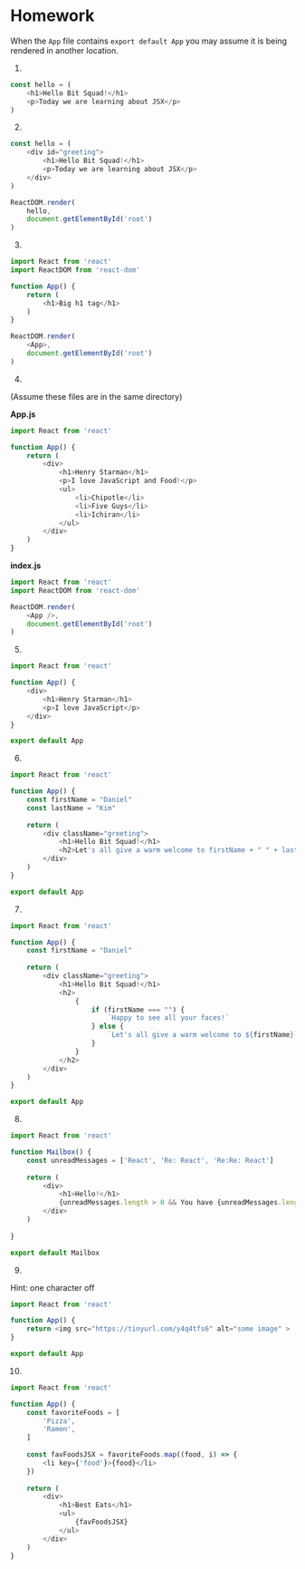 # Homework

When the `App` file contains `export default App` you may assume it is being rendered in another location.

1.

```javascript
const hello = (
    <h1>Hello Bit Squad!</h1>
    <p>Today we are learning about JSX</p>
)
```

2.

```javascript
const hello = (
    <div id="greeting">
        <h1>Hello Bit Squad!</h1>
        <p>Today we are learning about JSX</p>
    </div>
)

ReactDOM.render(
	hello,
	document.getElementById('root')
)
```

3.

```javascript
import React from 'react'
import ReactDOM from 'react-dom'

function App() {
    return (
    	<h1>Big h1 tag</h1>
    )
}

ReactDOM.render(
	<App>,
    document.getElementById('root')
)
```

4.

(Assume these files are in the same directory)

**App.js**

```javascript
import React from 'react'

function App() {
    return (
        <div>
            <h1>Henry Starman</h1>
            <p>I love JavaScript and Food!</p>
            <ul>
                <li>Chipotle</li>
                <li>Five Guys</li>
                <li>Ichiran</li>
            </ul>
        </div>
    )
}
```

**index.js**

```javascript
import React from 'react'
import ReactDOM from 'react-dom'

ReactDOM.render(
	<App />,
    document.getElementById('root')
)
```

5.

```javascript
import React from 'react'

function App() {
    <div>
        <h1>Henry Starman</h1>
    	<p>I love JavaScript</p>
    </div>
}

export default App
```

6.

```javascript
import React from 'react'

function App() {
    const firstName = "Daniel"
    const lastName = "Kim"
    
    return (
    	<div className="greeting">
        	<h1>Hello Bit Squad!</h1>
        	<h2>Let's all give a warm welcome to firstName + " " + lastName!</h2>
        </div>
    )   
}

export default App
```

7.

```javascript
import React from 'react'

function App() {
    const firstName = "Daniel"
    
    return (
    	<div className="greeting">
        	<h1>Hello Bit Squad!</h1>
        	<h2>
        		{
        			if (firstName === "") {
        				`Happy to see all your faces!`
    				} else {
                        `Let's all give a warm welcome to ${firstName}`
                    }
        		}
        	</h2>
        </div>
    )   
}

export default App
```

8.

```javascript
import React from 'react'

function Mailbox() {
    const unreadMessages = ['React', 'Re: React', 'Re:Re: React']
    
    return (
    	<div>
            <h1>Hello!</h1>
            {unreadMessages.length > 0 && You have {unreadMessages.length} unread messages.}
    	</div>
    )
    
}

export default Mailbox
```

9.

Hint: one character off

```javascript
import React from 'react'

function App() {
    return <img src="https://tinyurl.com/y4q4tfs6" alt="some image" >
}

export default App
```

10.

```javascript
import React from 'react'

function App() {
    const favoriteFoods = [
        'Pizza', 
        'Ramen', 
    ]
    
    const favFoodsJSX = favoriteFoods.map((food, i) => {
        <li key={'food'}>{food}</li>
    })
    
    return (
        <div>
            <h1>Best Eats</h1>
            <ul>
                {favFoodsJSX}
            </ul>
		</div>
    )
}
```




